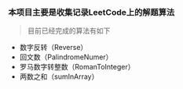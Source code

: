 ### 本项目主要是收集记录LeetCode上的解题算法
> 目前已经完成的算法有如下
+ 数字反转（Reverse）
+ 回文数（PalindromeNumer）
+ 罗马数字转整数（RomanToInteger）
+ 两数之和（sumInArray）